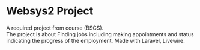 # Websys2 Project
A required project from course (BSCS). \
The project is about Finding jobs including making appointments and status indicating the progress of the employment.
Made with Laravel, Livewire.
